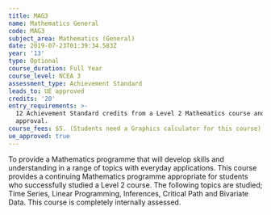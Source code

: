 ```yaml
---
title: MAG3
name: Mathematics General
code: MAG3
subject_area: Mathematics (General)
date: 2019-07-23T01:39:34.583Z
year: '13'
type: Optional
course_duration: Full Year
course_level: NCEA 3
assessment_type: Achievement Standard
leads_to: UE approved
credits: '20'
entry_requirements: >-
  12 Achievement Standard credits from a Level 2 Mathematics course and HOF/TIC
  approval.
course_fees: $5. (Students need a Graphics calculator for this course)
ue_approved: true
---
```

To provide a Mathematics programme that will develop skills and understanding in a range of topics with everyday applications. This course provides a continuing Mathematics programme appropriate for students who successfully studied a Level 2 course. The following topics are studied; Time Series, Linear Programming, Inferences, Critical Path and Bivariate Data. This course is completely internally assessed.
